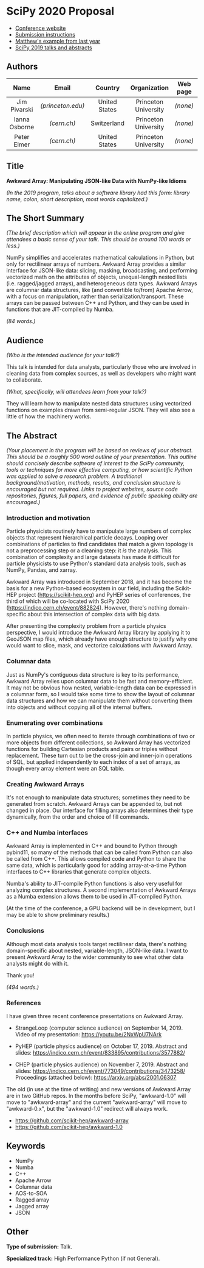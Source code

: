 # SciPy 2020 Proposal

   * [Conference website](https://www.scipy2020.scipy.org/)
   * [Submission instructions](https://www.scipy2020.scipy.org/talk-poster-presentations)
   * [Matthew's example from last year](https://github.com/matthewfeickert/SciPy2019-Proposal#readme)
   * [SciPy 2019 talks and abstracts](https://www.youtube.com/playlist?list=PLYx7XA2nY5GcDQblpQ_M1V3PQPoLWiDAC)

## Authors

| Name | Email | Country | Organization | Web page | Corresponding? |
|:-:|:-:|:-:|:-:|:-:|:-:|
| Jim Pivarski | _(princeton.edu)_ | United States | Princeton University | _(none)_ | **yes** |
| Ianna Osborne | _(cern.ch)_ | Switzerland | Princeton University | _(none)_ | no |
| Peter Elmer | _(cern.ch)_ | United States | Princeton University | _(none)_ | no |

## Title

**Awkward Array: Manipulating JSON-like Data with NumPy-like Idioms**

_(In the 2019 program, talks about a software library had this form: library name, colon, short description, most words capitalized.)_

## The Short Summary

_(The brief description which will appear in the online program and give attendees a basic sense of your talk. This should be around 100 words or less.)_

NumPy simplifies and accelerates mathematical calculations in Python, but only for rectilinear arrays of numbers. Awkward Array provides a similar interface for JSON-like data: slicing, masking, broadcasting, and performing vectorized math on the attributes of objects, unequal-length nested lists (i.e. ragged/jagged arrays), and heterogeneous data types. Awkward Arrays are columnar data structures, like (and convertible to/from) Apache Arrow, with a focus on manipulation, rather than serialization/transport. These arrays can be passed between C++ and Python, and they can be used in functions that are JIT-compiled by Numba.

_(84 words.)_

## Audience

_(Who is the intended audience for your talk?)_

This talk is intended for data analysts, particularly those who are involved in cleaning data from complex sources, as well as developers who might want to collaborate.

_(What, specifically, will attendees learn from your talk?)_

They will learn how to manipulate nested data structures using vectorized functions on examples drawn from semi-regular JSON. They will also see a little of how the machinery works.

## The Abstract

_(Your placement in the program will be based on reviews of your abstract. This should be a roughly 500 word outline of your presentation. This outline should concisely describe software of interest to the SciPy community, tools or techniques for more effective computing, or how scientific Python was applied to solve a research problem. A traditional background/motivation, methods, results, and conclusion structure is encouraged but not required. Links to project websites, source code repositories, figures, full papers, and evidence of public speaking ability are encouraged.)_

### Introduction and motivation

Particle physicists routinely have to manipulate large numbers of complex objects that represent hierarchical particle decays. Looping over combinations of particles to find candidates that match a given topology is not a preprocessing step or a cleaning step: it _is_ the analysis. This combination of complexity and large datasets has made it difficult for particle physicists to use Python's standard data analysis tools, such as NumPy, Pandas, and xarray.

Awkward Array was introduced in September 2018, and it has become the basis for a new Python-based ecosystem in our field, including the Scikit-HEP project (https://scikit-hep.org) and PyHEP series of conferences, the third of which will be co-located with SciPy 2020 (https://indico.cern.ch/event/882824). However, there's nothing domain-specific about this intersection of complex data with big data.

After presenting the complexity problem from a particle physics perspective, I would introduce the Awkward Array library by applying it to GeoJSON map files, which already have enough structure to justify why one would want to slice, mask, and vectorize calculations with Awkward Array.

### Columnar data

Just as NumPy's contiguous data structure is key to its performance, Awkward Array relies upon columnar data to be fast and memory-efficient. It may not be obvious how nested, variable-length data can be expressed in a columnar form, so I would take some time to show the layout of columnar data structures and how we can manipulate them without converting them into objects and without copying all of the internal buffers.

### Enumerating over combinations

In particle physics, we often need to iterate through combinations of two or more objects from different collections, so Awkward Array has vectorized functions for building Cartesian products and pairs or triples without replacement. These turn out to be the cross-join and inner-join operations of SQL, but applied independently to each index of a set of arrays, as though every array element were an SQL table.

### Creating Awkward Arrays

It's not enough to manipulate data structures; sometimes they need to be generated from scratch. Awkward Arrays can be appended to, but not changed in place. Our interface for filling arrays also determines their type dynamically, from the order and choice of fill commands.

### C++ and Numba interfaces

Awkward Array is implemented in C++ and bound to Python through pybind11, so many of the methods that can be called from Python can also be called from C++. This allows compiled code and Python to share the same data, which is particularly good for adding array-at-a-time Python interfaces to C++ libraries that generate complex objects.

Numba's ability to JIT-compile Python functions is also very useful for analyzing complex structures. A second implementation of Awkward Arrays as a Numba extension allows them to be used in JIT-compiled Python.

(At the time of the conference, a GPU backend will be in development, but I may be able to show preliminary results.)

### Conclusions

Although most data analysis tools target rectilinear data, there's nothing domain-specific about nested, variable-length, JSON-like data. I want to present Awkward Array to the wider community to see what other data analysts might do with it.

Thank you!

_(494 words.)_

### References

I have given three recent conference presentations on Awkward Array.

   * StrangeLoop (computer science audience) on September 14, 2019.
     Video of my presentation: https://youtu.be/2NxWpU7NArk

   * PyHEP (particle physics audience) on October 17, 2019.
     Abstract and slides: https://indico.cern.ch/event/833895/contributions/3577882/

   * CHEP (particle physics audience) on November 7, 2019.
     Abstract and slides: https://indico.cern.ch/event/773049/contributions/3473258/
     Proceedings (attached below): https://arxiv.org/abs/2001.06307

The old (in use at the time of writing) and new versions of Awkward Array are in two GitHub repos. In the months before SciPy, "awkward-1.0" will move to "awkward-array" and the current "awkward-array" will move to "awkward-0.x", but the "awkward-1.0" redirect will always work.

   * https://github.com/scikit-hep/awkward-array
   * https://github.com/scikit-hep/awkward-1.0

## Keywords

   * NumPy
   * Numba
   * C++
   * Apache Arrow
   * Columnar data
   * AOS-to-SOA
   * Ragged array
   * Jagged array
   * JSON

## Other

**Type of submission:** Talk.

**Specialized track:** High Performance Python (if not General).
